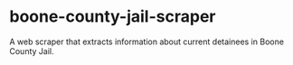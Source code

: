 # boone-county-jail-scraper

A web scraper that extracts information about current detainees in Boone County Jail.

